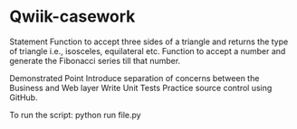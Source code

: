 # Qwiik-casework

Statement
Function to accept three sides of a triangle and returns the type of triangle i.e., isosceles, equilateral etc.
Function to accept a number and generate the Fibonacci series till that number.

Demonstrated Point
Introduce separation of concerns between the Business and Web layer
Write Unit Tests
Practice source control using GitHub.


To run the script:
python run file.py
